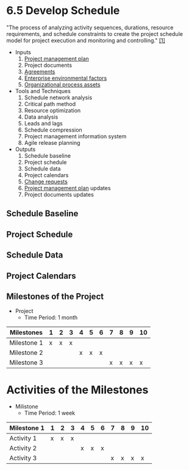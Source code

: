 # 6.5 Develop Schedule

"The process of analyzing activity sequences, durations, resource requirements,
and schedule constraints to create the project schedule model for project
execution and monitoring and controlling." [[1]](../home.md#references)

- Inputs
  1. [Project management plan](../04-integration/4.2-develop-project-management-plan.md)
  2. Project documents
  3. [Agreements](../00-project-files/03-agreements/00-agreements.md)
  4. [Enterprise environmental factors](../00-project-files/01-enterprise-environmental-factors/00-enterprise-environmental-factors.md)
  5. [Organizational process assets](../00-project-files/02-organizational-process-assets/00-organizational-process-assets.md)
- Tools and Techniques
  1. Schedule network analysis
  2. Critical path method
  3. Resource optimization
  4. Data analysis
  5. Leads and lags
  6. Schedule compression
  7. Project management information system
  8. Agile release planning
- Outputs
  1. Schedule baseline
  2. Project schedule
  3. Schedule data
  4. Project calendars
  5. [Change requests](../00-project-files/04-change-requests/00-change-requests.md)
  6. [Project management plan](../04-integration/4.2-develop-project-management-plan.md) updates
  7. Project documents updates

## Schedule Baseline

## Project Schedule

## Schedule Data

## Project Calendars

## Milestones of the Project

- Project
  - Time Period: 1 month

| Milestones  | 1   | 2   | 3   | 4   | 5   | 6   | 7   | 8   | 9   | 10  |
| ----------- | --- | --- | --- | --- | --- | --- | --- | --- | --- | --- |
| Milestone 1 | x   | x   | x   |     |     |     |     |     |     |     |
| Milestone 2 |     |     |     | x   | x   | x   |     |     |     |     |
| Milestone 3 |     |     |     |     |     |     | x   | x   | x   | x   |

# Activities of the Milestones

- Milistone
  - Time Period: 1 week

| Milestone 1 | 1   | 2   | 3   | 4   | 5   | 6   | 7   | 8   | 9   | 10  |
| ----------- | --- | --- | --- | --- | --- | --- | --- | --- | --- | --- |
| Activity 1  | x   | x   | x   |     |     |     |     |     |     |     |
| Activity 2  |     |     |     | x   | x   | x   |     |     |     |     |
| Activity 3  |     |     |     |     |     |     | x   | x   | x   | x   |
